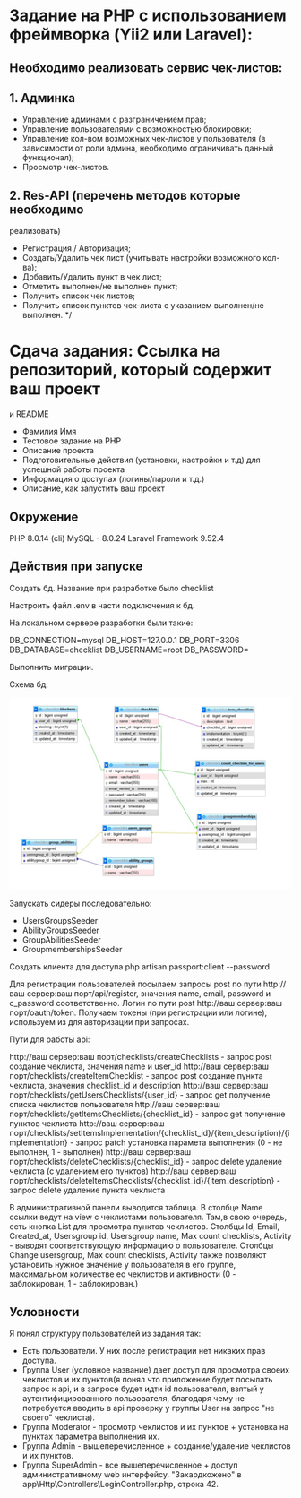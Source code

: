 # Задание на PHP с использованием фреймворка (Yii2 или Laravel):

## Необходимо реализовать сервис чек-листов:

## 1. Админка
- Управление админами с разграничением прав;
- Управление пользователями с возможностью
блокировки;
- Управление кол-вом возможных чек-листов у
пользователя (в зависимости от роли админа,
необходимо ограничивать данный функционал);
- Просмотр чек-листов.

## 2. Res-API (перечень методов которые необходимо
реализовать)
- Регистрация / Авторизация;
- Создать/Удалить чек лист (учитывать настройки
возможного кол-ва);
- Добавить/Удалить пункт в чек лист;
- Отметить выполнен/не выполнен пункт;
- Получить список чек листов;
- Получить список пунктов чек-листа с указанием
выполнен/не выполнен.
*/
# Сдача задания: Ссылка на репозиторий, который содержит ваш проект
и README
- Фамилия Имя
- Тестовое задание на PHP
- Описание проекта
- Подготовительные действия (установки, настройки
и т.д) для успешной работы проекта
- Информация о доступах (логины/пароли и т.д.)
- Описание, как запустить ваш проект

## Окружение

PHP 8.0.14 (cli)
MySQL - 8.0.24
Laravel Framework 9.52.4

## Действия при запуске

Создать бд. Название при разработке было checklist

Настроить файл .env в части подключения к бд.

На локальном сервере разработки были такие:

DB_CONNECTION=mysql
DB_HOST=127.0.0.1
DB_PORT=3306
DB_DATABASE=checklist 
DB_USERNAME=root
DB_PASSWORD=

Выполнить миграции.

Схема бд:

<p align="cen-er"><img src="dbScheme.jpg"></p>

Запускать сидеры последовательно:
- UsersGroupsSeeder
- AbilityGroupsSeeder
- GroupAbilitiesSeeder
- GroupmembershipsSeeder

Создать клиента для доступа
php artisan passport:client --password

Для регистрации пользователей посылаем запросы post по пути http://ваш сервер:ваш порт/api/register, значения name, email, password и c_password соответственно.
Логин по пути post http://ваш сервер:ваш порт/oauth/token. Получаем токены (при регистрации или логине), используем из для авторизации при запросах.

Пути для работы api:

http://ваш сервер:ваш порт/checklists/createChecklists - запрос post создание чеклиста, значения name и user_id
http://ваш сервер:ваш порт/checklists/createItemChecklist - запрос post создание пункта чеклиста, значения checklist_id и description
http://ваш сервер:ваш порт/checklists/getUsersChecklists/{user_id} - запрос get получение списка чеклистов пользователя
http://ваш сервер:ваш порт/checklists/getItemsChecklists/{checklist_id} - запрос get получение пунктов чеклиста
http://ваш сервер:ваш порт/checklists/setItemsImplementation/{checklist_id}/{item_description}/{implementation} - запрос patch установка парамета выполнения (0 - не выполнен, 1 - выполнен)
http://ваш сервер:ваш порт/checklists/deleteChecklists/{checklist_id} - запрос delete удаление чеклиста (с удалением его пунктов)
http://ваш сервер:ваш порт/checklists/deleteItemsChecklists/{checklist_id}/{item_description} - запрос delete удаление пункта чеклиста

В административной панели выводится таблица. 
В столбце Name ссылки ведут на view с чеклистами пользователя. Там,в свою очередь, есть кнопка List для просмотра пунктов чеклистов.
Столбцы Id, Email, Created_at, Usersgroup id, Usersgroup name, Max count checklists, Activity - выводят соответствующую информацию о пользователе.
Столбцы Change usersgroup, Max count checklists, Activity также позволяют установить нужное значение у пользователя в его группе, максимальном количестве ео чеклистов и активности (0 - заблокирован, 1 - заблокирован.)

## Условности

Я понял структуру пользователей из задания так:
- Есть пользователи. У них после регистрации нет никаких прав доступа. 
- Группа User (условное название) дает доступ для просмотра своеих чеклистов и их пунктов(я понял что приложение будет посылать запрос к api, и в запросе будет идти id пользователя, взятый у аутентифицированного пользователя, благодаря чему не потребуется вводить в api проверку у группы User на запрос "не своего" чеклиста).
- Группа Moderator - просмотр чеклистов и их пунктов + установка на пунктах параметра выполнения их.
- Группа Admin - вышеперечисленное + создание/удаление чеклистов и их пунктов.
- Группа SuperAdmin - все вышеперечисленное + доступ административному web интерфейсу. "Захардкожено" в app\Http\Controllers\LoginController.php, строка 42.